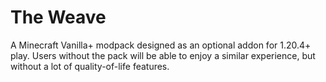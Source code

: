 # The Weave

A Minecraft Vanilla+ modpack designed as an optional addon for 1.20.4+ play. Users without the pack will be able to enjoy a similar experience, but without a lot of quality-of-life features.
